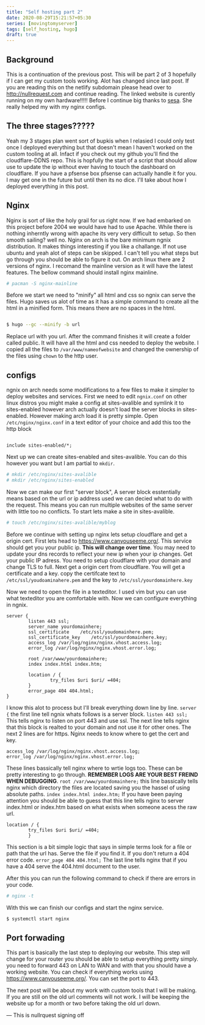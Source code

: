 ```yaml
---
title: "Self hosting part 2"
date: 2020-08-29T15:21:57+05:30
series: [movingtomyserver]
tags: [self_hosting, hugo]
draft: true
---
```


## Background

This is a continuation of the previous post. This will be part 2 of 3 hopefully if I can get my custom tools working. Alot has changed since last post. If you are reading this on the netlify subdomain please head over to <http://nullrequest.com> and continue reading. The linked website is curently running on my own hardware!!!!! Before I continue big thanks to [sesa](https://emalm.com). She really helped my with my nginx configs.

## The three stages?????

Yeah my 3 stages plan went sort of bupkis when I relasied I could only test once I deployed everything but that doesn't mean I haven't worked on the custom tooling at all. Infact if you check out my github you'll find the cloudflare-DDNS repo. This is hopfully the start of a script that should allow use to update the ip without ever having to touch the dashboard on cloudflare. If you have a pfsense box pfsense can actually handle it for you. I may get one in the future but until then its no dice. I'll take about how I deployed everything in this post. 

## Nginx

Nginx is sort of like the holy grail for us right now. If we had embarked on this project before 2004 we would have had to use Apache. While there is nothing inherntly wrong with apache its very very difficult to setup. So then smooth sailing? well no. Nginx on arch is the bare minimum ngnix distribution. It makes things interesting if you like a challange. If not use ubuntu and yeah alot of steps can be skipped. I can't tell you what steps but go through you should be able to figure it out. On arch linux there are 2 versions of nginx. I recomand the mainline version as it will have the latest features. The bellow command should install nginx mainline.

```bash
# pacman -S nginx-mainline
```

Before we start we need to "minify" all html and css so ngnix can serve the files. Hugo saves us alot of time as it has a simple command to create all the html in a minified form. This means there are no spaces in the html.

```bash

$ hugo --gc --minify -b url

```

Replace url with you url. After the command finishes it will create a folder called public. It will have all the html and css needed to deploy the website. I copied all the files to `/var/www/nameofwebsite` and changed the ownership of the files using `chown` to the http user.

## configs

ngnix on arch needs some modifications to a few files to make it simpler to deploy websites and services. First we need to edit `ngnix.conf` on other linux distros you might make a config at sites-avalible and symlink it to sites-enabled however arch actually doesn't load the server blocks in sites-enabled. However making arch load it is pretty simple. Open `/etc/nginx/nginx.conf` in a text editor of your choice and add this too the http block

```nginx

include sites-enabled/*;

```

Next up we can create sites-enabled and sites-avalible. You can do this however you want but I am partial to `mkdir`.

```bash
# mkdir /etc/nginx/sites-avalible
# mkdir /etc/nginx/sites-enabled
```

Now we can make our first "server block", A server block esstentially means based on the url or ip address used we can decied what to do with the request. This means you can run multiple websites of the same server with little too no conflicts. To start lets make a site in sites-avalible.

```bash
# touch /etc/nginx/sites-avalible/myblog
```

Before we continue with setting up nginx lets setup cloudflare and get a origin cert. First lets head to <https://www.canyouseeme.org/>.  This service should get you your public ip. __This will change over time__. You may need to update your dns records to reflect your new ip when your ip changes. Get your public IP adress. You need to setup cloudflare with your domain and change TLS to full. Next get a origin cert from cloudflare. You will get a certificate and a key. copy the certifcate text to ` /etc/ssl/youdoaminahere.pem` and the key to  `/etc/ssl/yourdomainhere.key`

Now we need to open the file in a texteditor. I used vim but you can use what texteditor you are comfortable with. Now we can configure everything in ngnix.

```nginx
server {
        listen 443 ssl;
        server_name yourdomainhere;
        ssl_certificate    /etc/ssl/youdomainhere.pem;
        ssl_certificate_key    /etc/ssl/yourdomainhere.key;
        access_log /var/log/nginx/nginx.vhost.access.log;
        error_log /var/log/nginx/nginx.vhost.error.log;

        root /var/www/yourdomainhere;
        index index.html index.htm;

        location / {
                try_files $uri $uri/ =404;
        }
        error_page 404 404.html;
}
```

I know this alot to process but I'll break everything down line by line.
`server {` the first line tell ngnix whats follows is a server block. `listen 443 ssl;` This tells nginx to listen on port 443 and use ssl. The next line tells nginx that this block is realted to your domain and not use it for other ones. The next 2 lines are for https. Nginx needs to know where to get the cert and key.

```nginx
access_log /var/log/nginx/nginx.vhost.access.log;
error_log /var/log/nginx/nginx.vhost.error.log;
```

These lines bassically tell nginx where to wrtie logs too. These can be pretty interesting to go through. __REMEMBER LOGS ARE YOUR BEST FREIND WHEN DEBUGGING__. `root /var/www/yourdomainhere;` this line bassically tells nginx which directory the files are located saving you the hassel of using absolute paths. `index index.html index.htm;` If you have been paying attention you should be able to guess that this line tells nginx to server index.html or index.htm based on what exists when someone acess the raw url.

```nginx
location / {
        try_files $uri $uri/ =404;
        }
```

This section is a bit simple logic that says in simple terms look for a file or path that the url has. Serve the file if you find it. If you don't return a 404 error code. `error_page 404 404.html;` The last line tells nginx that if you have a 404 serve the 404.html document to the user. 

After this you can run the following command to check if there are errors in your code.

```bash
# nginx -t
```

With this we can finish our configs and  start the nginx service. 

```bash
$ systemctl start nginx
```

## Port forwading

This part is basically the last step to deploying our website. This step will change for your router you should be able to setup everything pretty simply. you need to forward 443 on LAN to WAN and with that you should have a working website. You can check if everything works using <https://www.canyouseeme.org/>. You can set the port to 443. 



The next post will be about my work with custom tools that I will be making. If you are still on the old url comments will not work. I will be keeping the website up for a month or two before taking the old url down.

— This is nullrquest signing off 